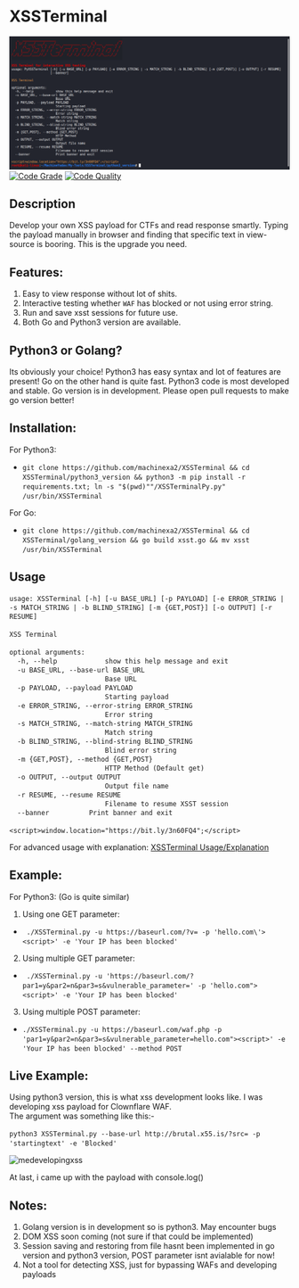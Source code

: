 # XSSTerminal
![XSSTerminal](python3_version/lib/XSSTERMINAL.png)
[![Code Grade](https://www.code-inspector.com/project/15086/status/svg)](https://frontend.code-inspector.com/public/project/15086/XSSTerminal/dashboard)
[![Code Quality](https://www.code-inspector.com/project/15086/score/svg)](https://frontend.code-inspector.com/public/project/15086/XSSTerminal/dashboard)

## Description
Develop your own XSS payload for CTFs and read response smartly. Typing the payload manually in browser and finding that specific text in view-source is booring. This is the upgrade you need.

## Features:
1. Easy to view response without lot of shits.
2. Interactive testing whether `WAF` has blocked or not using error string.
3. Run and save xsst sessions for future use.
4. Both Go and Python3 version are available.

## Python3 or Golang?
Its obviously your choice! Python3 has easy syntax and lot of features are present! Go on the other hand is quite fast.
Python3 code is most developed and stable. Go version is in development. Please open pull requests to make go version better!

## Installation:
For Python3:  
* `git clone https://github.com/machinexa2/XSSTerminal && cd XSSTerminal/python3_version && python3 -m pip install -r requirements.txt; ln -s "$(pwd)""/XSSTerminalPy.py" /usr/bin/XSSTerminal `

For Go:
* `git clone https://github.com/machinexa2/XSSTerminal && cd XSSTerminal/golang_version && go build xsst.go && mv xsst /usr/bin/XSSTerminal`

## Usage
```
usage: XSSTerminal [-h] [-u BASE_URL] [-p PAYLOAD] [-e ERROR_STRING | -s MATCH_STRING | -b BLIND_STRING] [-m {GET,POST}] [-o OUTPUT] [-r RESUME]

XSS Terminal

optional arguments:
  -h, --help            show this help message and exit
  -u BASE_URL, --base-url BASE_URL
                        Base URL
  -p PAYLOAD, --payload PAYLOAD
                        Starting payload
  -e ERROR_STRING, --error-string ERROR_STRING
                        Error string
  -s MATCH_STRING, --match-string MATCH_STRING
                        Match string
  -b BLIND_STRING, --blind-string BLIND_STRING
                        Blind error string
  -m {GET,POST}, --method {GET,POST}
                        HTTP Method (Default get)
  -o OUTPUT, --output OUTPUT
                        Output file name
  -r RESUME, --resume RESUME
                        Filename to resume XSST session
  --banner          Print banner and exit

<script>window.location="https://bit.ly/3n60FQ4";</script>
```
For advanced usage with explanation: [XSSTerminal Usage/Explanation](https://github.com/machinexa2/XSSTerminal/wiki/Usage)

## Example:
For Python3: (Go is quite similar)
1. Using one GET parameter:   
* ``` ./XSSTerminal.py -u https://baseurl.com/?v= -p 'hello.com\'><script>' -e 'Your IP has been blocked'```

2. Using multiple GET parameter:    
* ``` ./XSSTerminal.py -u 'https://baseurl.com/?par1=y&par2=n&par3=s&vulnerable_parameter=' -p 'hello.com"><script>' -e 'Your IP has been blocked'```

3. Using multiple POST parameter:  
* ``` ./XSSTerminal.py -u https://baseurl.com/waf.php -p 'par1=y&par2=n&par3=s&vulnerable_parameter=hello.com"><script>' -e 'Your IP has been blocked' --method POST ```

## Live Example:
Using python3 version, this is what xss development looks like. I was developing xss payload for Clownflare WAF.  
The argument was something like this:-  

`python3 XSSTerminal.py --base-url http://brutal.x55.is/?src= -p 'startingtext' -e 'Blocked'`

![medevelopingxss](https://cdn.discordapp.com/attachments/741721459520438396/751493373587750962/unknown.png)  

At last, i came up with the payload with console.log()

## Notes:
1. Golang version is in development so is python3. May encounter bugs
2. DOM XSS soon coming (not sure if that could be implemented)
3. Session saving and restoring from file hasnt been implemented in go version and python3 version, POST parameter isnt avialable for now!
4. Not a tool for detecting XSS, just for bypassing WAFs and developing payloads
